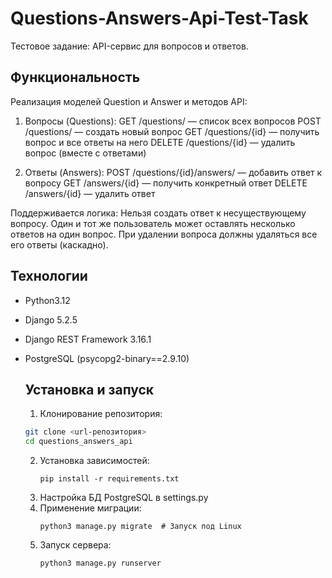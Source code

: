 # Questions-Answers-Api-Test-Task

Тестовое задание: API-сервис для вопросов и ответов.

## Функциональность

Реализация моделей Question и Answer и методов API:
  1. Вопросы (Questions):
    GET /questions/ — список всех вопросов
    POST /questions/ — создать новый вопрос
    GET /questions/{id} — получить вопрос и все ответы на него
    DELETE /questions/{id} — удалить вопрос (вместе с ответами)

  2. Ответы (Answers):
    POST /questions/{id}/answers/ — добавить ответ к вопросу
    GET /answers/{id} — получить конкретный ответ
    DELETE /answers/{id} — удалить ответ

Поддерживается логика:
  Нельзя создать ответ к несуществующему вопросу.
  Один и тот же пользователь может оставлять несколько ответов на один вопрос.
  При удалении вопроса должны удаляться все его ответы (каскадно).

## Технологии
- Python3.12
- Django 5.2.5
- Django REST Framework 3.16.1
- PostgreSQL (psycopg2-binary==2.9.10)

  ## Установка и запуск
  1. Клонирование репозитория:
    ```bash
    git clone <url-репозитория>
    cd questions_answers_api
    ```
  2. Установка зависимостей:
     ```
     pip install -r requirements.txt
     ```
  3. Настройка БД PostgreSQL в settings.py
  4. Применение миграции:
     ```
     python3 manage.py migrate  # Запуск под Linux
     ```
  5. Запуск сервера:
     ```
     python3 manage.py runserver
     ```
  
